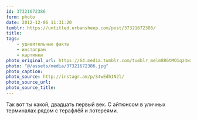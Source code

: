 ```yaml
---
id: 37321672386
form: photo
date: 2012-12-06 11:31:20
tumblr: https://untitled.urbansheep.com/post/37321672386/
title:
tags:
    - удивительные факты
    - инстаграм
    - картинки
photo_original_url: https://64.media.tumblr.com/tumblr_melm886tMO1qz4wzio1_640.jpg
photo: "@/assets/media/37321672386.jpg"
photo_caption:
photo_source: http://instagr.am/p/S4wEdhIN2l/
photo_source_url:
photo_source_title:
---
```


<p>Так вот ты какой, двадцать первый век. С айтюнсом в уличных терминалах рядом с терафлёй и лотереями.</p>
